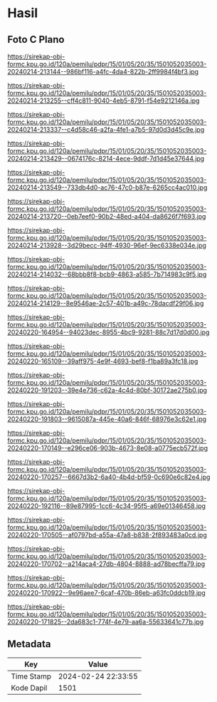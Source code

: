 # Hasil

## Foto C Plano

https://sirekap-obj-formc.kpu.go.id/120a/pemilu/pdpr/15/01/05/20/35/1501052035003-20240214-213144--986bf116-a4fc-4da4-822b-2ff9984f4bf3.jpg

https://sirekap-obj-formc.kpu.go.id/120a/pemilu/pdpr/15/01/05/20/35/1501052035003-20240214-213255--cff4c811-9040-4eb5-8791-f54e9212146a.jpg

https://sirekap-obj-formc.kpu.go.id/120a/pemilu/pdpr/15/01/05/20/35/1501052035003-20240214-213337--c4d58c46-a2fa-4fe1-a7b5-97d0d3d45c9e.jpg

https://sirekap-obj-formc.kpu.go.id/120a/pemilu/pdpr/15/01/05/20/35/1501052035003-20240214-213429--0674176c-8214-4ece-9ddf-7d1d45e37644.jpg

https://sirekap-obj-formc.kpu.go.id/120a/pemilu/pdpr/15/01/05/20/35/1501052035003-20240214-213549--733db4d0-ac76-47c0-b87e-6265cc4ac010.jpg

https://sirekap-obj-formc.kpu.go.id/120a/pemilu/pdpr/15/01/05/20/35/1501052035003-20240214-213720--0eb7eef0-90b2-48ed-a404-da8626f7f693.jpg

https://sirekap-obj-formc.kpu.go.id/120a/pemilu/pdpr/15/01/05/20/35/1501052035003-20240214-213928--3d29becc-94ff-4930-96ef-9ec6338e034e.jpg

https://sirekap-obj-formc.kpu.go.id/120a/pemilu/pdpr/15/01/05/20/35/1501052035003-20240214-214032--68bbb8f8-bcb9-4863-a585-7b714983c9f5.jpg

https://sirekap-obj-formc.kpu.go.id/120a/pemilu/pdpr/15/01/05/20/35/1501052035003-20240214-214129--8e9546ae-2c57-401b-a49c-78dacdf29f06.jpg

https://sirekap-obj-formc.kpu.go.id/120a/pemilu/pdpr/15/01/05/20/35/1501052035003-20240220-164954--94023dec-8955-4bc9-9281-88c7d17d0d00.jpg

https://sirekap-obj-formc.kpu.go.id/120a/pemilu/pdpr/15/01/05/20/35/1501052035003-20240220-165109--39aff975-4e9f-4693-bef8-f1ba89a3fc18.jpg

https://sirekap-obj-formc.kpu.go.id/120a/pemilu/pdpr/15/01/05/20/35/1501052035003-20240220-191203--39e4e736-c62a-4c4d-80bf-30172ae275b0.jpg

https://sirekap-obj-formc.kpu.go.id/120a/pemilu/pdpr/15/01/05/20/35/1501052035003-20240220-191803--9615087a-445e-40a6-846f-68976e3c62e1.jpg

https://sirekap-obj-formc.kpu.go.id/120a/pemilu/pdpr/15/01/05/20/35/1501052035003-20240220-170149--e296ce06-903b-4673-8e08-a0775ecb572f.jpg

https://sirekap-obj-formc.kpu.go.id/120a/pemilu/pdpr/15/01/05/20/35/1501052035003-20240220-170257--6667d3b2-6a40-4b4d-bf59-0c690e6c82e4.jpg

https://sirekap-obj-formc.kpu.go.id/120a/pemilu/pdpr/15/01/05/20/35/1501052035003-20240220-192116--89e87995-1cc6-4c34-95f5-a69e01346458.jpg

https://sirekap-obj-formc.kpu.go.id/120a/pemilu/pdpr/15/01/05/20/35/1501052035003-20240220-170505--af0797bd-a55a-47a8-b838-2f893483a0cd.jpg

https://sirekap-obj-formc.kpu.go.id/120a/pemilu/pdpr/15/01/05/20/35/1501052035003-20240220-170702--a214aca4-27db-4804-8888-ad78becffa79.jpg

https://sirekap-obj-formc.kpu.go.id/120a/pemilu/pdpr/15/01/05/20/35/1501052035003-20240220-170922--9e96aee7-6caf-470b-86eb-a63fc0ddcb19.jpg

https://sirekap-obj-formc.kpu.go.id/120a/pemilu/pdpr/15/01/05/20/35/1501052035003-20240220-171825--2da683c1-774f-4e79-aa6a-55633641c77b.jpg


## Metadata

| Key        | Value               |
| ---------- | ------------------- |
| Time Stamp | 2024-02-24 22:33:55 |
| Kode Dapil | 1501                |



